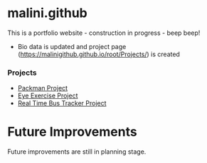 # malini.github
This is a portfolio website - construction in progress - beep beep!
- Bio data is updated and project page (https://malinigithub.github.io/root/Projects/) is created


### Projects
<ul>
<li> <a href="https://malinigithub.github.io/PackmenModule7/"> Packman Project</a> </li> 
<li> <a href="https://malinigithub.github.io/eyeExerciseModule8/"> Eye Exercise Project</a></li>
<li> <a href="https://malinigithub.github.io/realTimeBusTrackerModule9/"> Real Time Bus Tracker Project</a></li>
</ul>

# Future Improvements
Future improvements are still in planning stage. 
